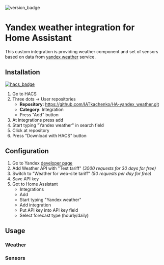 ![version_badge](https://img.shields.io/badge/minimum%20HA%20version-2021.12-red)
# Yandex weather integration for Home Assistant 
This custom integration is providing weather component and set of sensors based on data from [yandex weather](https://weather.yadex.ru) service.

## Installation
[![hacs_badge](https://img.shields.io/badge/HACS-Custom-41BDF5.svg)](https://github.com/hacs/integration)
1. Go to HACS
2. Three dots -> User repositories
   * **Repository**: https://github.com/IATkachenko/HA-yandex_weather.git
   * **Category**: Integration
   * Press "Add" button
3. At integrations press add
4. Start typing "Yandex weather" in search field
5. Click at repository
6. Press "Download with HACS" button
 
## Configuration
1. Go to Yandex [developer page](https://developer.tech.yandex.ru/services)
2. Add Weather API with "Test tariff" _(3000 requests for 30 days for free)_
3. Switch to "Weather for web-site tariff" _(50 requests per day for free)_
4. Save API key
5. Got to Home Assistant
    * Integrations
    * Add
    * Start typing "Yandex weather"
    * Add integration
    * Put API key into API key field
    * Select forecast type (hourly/daily)

## Usage
### Weather
### Sensors